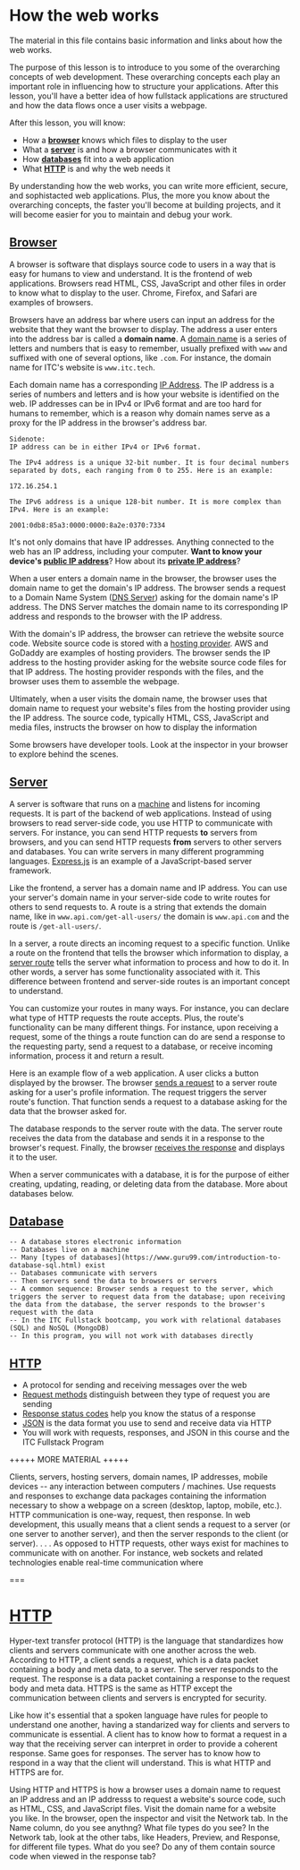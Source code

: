 # How the web works

The material in this file contains basic information and links about how the web works. 

The purpose of this lesson is to introduce to you some of the overarching concepts of web development. These overarching concepts each play an important role in influencing how to structure your applications. After this lesson, you'll have a better idea of how fullstack applications are structured and how the data flows once a user visits a webpage.

After this lesson, you will know:

- How a [**browser**](#browser) knows which files to display to the user     
- What a [**server**](#server) is and how a browser communicates with it  
- How [**databases**](#database) fit into a web application  
- What [**HTTP**](#http) is and why the web needs it  

By understanding how the web works, you can write more efficient, secure, and sophistacted web applications. Plus, the more you know about the overarching concepts, the faster you'll become at building projects, and it will become easier for you to maintain and debug your work.  

## [Browser](#browser)  

A browser is software that displays source code to users in a way that is easy for humans to view and understand. It is the frontend of web applications. Browsers read HTML, CSS, JavaScript and other files in order to know what to display to the user. Chrome, Firefox, and Safari are examples of browsers.  

Browsers have an address bar where users can input an address for the website that they want the browser to display. The address a user enters into the address bar is called a **domain name**. A [domain name](https://en.wikipedia.org/wiki/Domain_name) is a series of letters and numbers that is easy to remember, usually prefixed with `www` and suffixed with one of several options, like `.com`. For instance, the domain name for ITC's website is `www.itc.tech`.  

Each domain name has a corresponding [IP Address](https://en.wikipedia.org/wiki/IP_address). The IP address is a series of numbers and letters and is how your website is identified on the web. IP addresses can be in IPv4 or IPv6 format and are too hard for humans to remember, which is a reason why domain names serve as a proxy for the IP address in the browser's address bar. 

```
Sidenote:
IP address can be in either IPv4 or IPv6 format. 

The IPv4 address is a unique 32-bit number. It is four decimal numbers separated by dots, each ranging from 0 to 255. Here is an example: 

172.16.254.1 

The IPv6 address is a unique 128-bit number. It is more complex than IPv4. Here is an example: 

2001:0db8:85a3:0000:0000:8a2e:0370:7334
```      

It's not only domains that have IP addresses. Anything connected to the web has an IP address, including your computer. **Want to know your device's [public IP address](https://www.whatismyip.com/dns-lookup/)**? How about its **[private IP address](https://www.howtogeek.com/117371/how-to-find-your-computers-private-public-ip-addresses/)**? 

When a user enters a domain name in the browser, the browser uses the domain name to get the domain's IP address. The browser sends a request to a Domain Name System ([DNS Server](https://en.wikipedia.org/wiki/Domain_Name_System)) asking for the domain name's IP address. The DNS Server matches the domain name to its corresponding IP address and responds to the browser with the IP address.

With the domain's IP address, the browser can retrieve the website source code. Website source code is stored with a [hosting provider](https://en.wikipedia.org/wiki/Web_hosting_service). AWS and GoDaddy are examples of hosting providers. The browser sends the IP address to the hosting provider asking for the website source code files for that IP address. The hosting provider responds with the files, and the browser uses them to assemble the webpage. 

Ultimately, when a user visits the domain name, the browser uses that domain name to request your website's files from the hosting provider using the IP address. The source code, typically HTML, CSS, JavaScript and media files, instructs the browser on how to display the information     

Some browsers have developer tools. Look at the inspector in your browser to explore behind the scenes.  

## [Server](#server)   

A server is software that runs on a [machine](https://media.geeksforgeeks.org/wp-content/uploads/20200429161002/server-image-1.png) and listens for incoming requests. It is part of the backend of web applications. Instead of using browsers to read server-side code, you use HTTP to communicate with servers. For instance, you can send HTTP requests **to** servers from browsers, and you can send HTTP requests **from** servers to other servers and databases. You can write servers in many different programming languages. [Express.js](https://expressjs.com/en/starter/hello-world.html) is an example of a JavaScript-based server framework.   

Like the frontend, a server has a domain name and IP address. You can use your server's domain name in your server-side code to write routes for others to send requests to. A route is a string that extends the domain name, like in `www.api.com/get-all-users/` the domain is `www.api.com` and the route is `/get-all-users/`.

In a server, a route directs an incoming request to a specific function. Unlike a route on the frontend that tells the browser which information to display, a [server route](https://expressjs.com/en/starter/basic-routing.html) tells the server what information to process and how to do it. In other words, a server has some functionality associated with it. This difference between frontend and server-side routes is an important concept to understand.  

You can customize your routes in many ways. For instance, you can declare what type of HTTP requests the route accepts. Plus, the route's functionality can be many different things. For instance, upon receiving a request, some of the things a route function can do are send a response to the requesting party, send a request to a database, or receive incoming information, process it and return a result.  

Here is an example flow of a web application. A user clicks a button displayed by the browser. The browser [sends a request](https://developer.mozilla.org/en-US/docs/Web/API/Fetch_API/Using_Fetch) to a server route asking for a user's profile information. The request triggers the server route's function. That function sends a request to a database asking for the data that the browser asked for. 

The database responds to the server route with the data. The server route receives the data from the database and sends it in a response to the browser's request. Finally, the browser [receives the response](https://developer.mozilla.org/en-US/docs/Web/API/Fetch_API/Using_Fetch#checking_that_the_fetch_was_successful) and displays it to the user.  
    
When a server communicates with a database, it is for the purpose of either creating, updating, reading, or deleting data from the database. More about databases below.   

## [Database](#database)  
    -- A database stores electronic information  
    -- Databases live on a machine  
    -- Many [types of databases](https://www.guru99.com/introduction-to-database-sql.html) exist  
    -- Databases communicate with servers  
    -- Then servers send the data to browsers or servers  
    -- A common sequence: Browser sends a request to the server, which triggers the server to request data from the database; upon receiving the data from the database, the server responds to the browser's request with the data   
    -- In the ITC Fullstack bootcamp, you work with relational databases (SQL) and NoSQL (MongoDB)  
    -- In this program, you will not work with databases directly  
 
 ## [HTTP](#http)  
   - A protocol for sending and receiving messages over the web  
   - [Request methods](https://www.w3schools.com/tags/ref_httpmethods.asp) distinguish between they type of request you are sending  
   - [Response status codes](https://developer.mozilla.org/en-US/docs/Web/HTTP/Status) help you know the status of a response  
   - [JSON](https://www.w3schools.com/whatis/whatis_json.asp) is the data format you use to send and receive data via HTTP  
   - You will work with requests, responses, and JSON in this course and the ITC Fullstack Program  
  

+++++ MORE MATERIAL +++++


Clients, servers, hosting servers, domain names, IP addresses, mobile devices -- any interaction between computers / machines. Use requests and responses to exchange data packages containing the information necessary to show a webpage on a screen (desktop, laptop, mobile, etc.). HTTP communication is one-way, request, then response. In web development, this usually means that a client sends a request to a server (or one server to another server), and then the server responds to the client (or server).  . . . As opposed to HTTP requests, other ways exist for machines to communicate with on another. For instance, web sockets and related technologies enable real-time communication where 



===



# [HTTP](#http)

Hyper-text transfer protocol (HTTP) is the language that standardizes how clients and servers communicate with one another across the web. According to HTTP, a client sends a request, which is a data packet containing a body and meta data, to a server. The server responds to the request. The response is a data packet containing a response to the request body and meta data. HTTPS is the same as HTTP except the communication between clients and servers is encrypted for security. 

Like how it's essential that a spoken language have rules for people to understand one another, having a standarized way for clients and servers to communicate is essential. A client has to know how to format a request in a way that the receiving server can interpret in order to provide a coherent response. Same goes for responses. The server has to know how to respond in a way that the client will understand. This is what HTTP and HTTPS are for.

Using HTTP and HTTPS is how a browser uses a domain name to request an IP address and an IP addresss to request a website's source code, such as HTML, CSS, and JavaScript files. Visit the domain name for a website you like. In the browser, open the inspector and visit the Network tab. In the Name column, do you see anythng? What file types do you see? In the Network tab, look at the other tabs, like Headers, Preview, and Response, for different file types. What do you see? Do any of them contain source code when viewed in the response tab?



